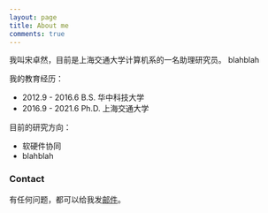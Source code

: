```yaml
---
layout: page
title: About me
comments: true
---
```


我叫宋卓然，目前是上海交通大学计算机系的一名助理研究员。 blahblah

我的教育经历：
* 2012.9 - 2016.6 B.S. 华中科技大学
* 2016.9 - 2021.6 Ph.D. 上海交通大学

目前的研究方向：
* 软硬件协同
* blahblah

### Contact

有任何问题，都可以给我发[邮件](mailto:songzhuoran@sjtu.edu.cn)。
